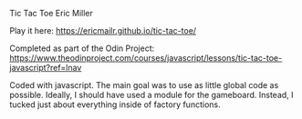 Tic Tac Toe
Eric Miller

Play it here: https://ericmailr.github.io/tic-tac-toe/

Completed as part of the Odin Project: https://www.theodinproject.com/courses/javascript/lessons/tic-tac-toe-javascript?ref=lnav

Coded with javascript. The main goal was to use as little global code as possible. Ideally, I should have used a module for the gameboard. Instead, I tucked just about everything inside of factory functions.
